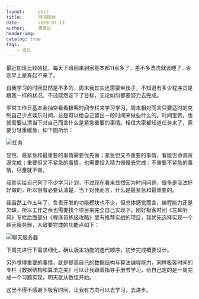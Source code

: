 ```yaml
---
layout:     post
title:      时间规划
date:       2019-07-13
author:     周思进
header-img:	
catalog: true
tags:
    - 成长
---
```


最近加班比较凶猛，每天下班回来到家基本都11点多了，差不多洗洗就该睡了.. 否则早上是真起不来了。



自我学习的时间显然是不多的，周末我其实还需要带孩子，不知道有多少程序员是跟我一样的状况。不过既然定下了目标，无论如何都要努力去完成。



平常工作日基本会抽空看看极客时间专栏来学习学习，周末相对而言只要适时的克制自己少点娱乐时间，总是可以给自己留出一段时间来做些什么的，时间宝贵，也就需要认清当下对自己而言什么是紧急重要的事情。相信大家都知道任务来了，需要分轻重缓急，如下图所示：


![任务](http://ww1.sinaimg.cn/large/006tNc79ly1g5uigqqnzfj30uq0lsdhi.jpg)




显然，最紧急和最重要的事情需要优先做；紧急但又不重要的事情，看能否协调资源完成；重要但又不紧急的事情，也需要投入精力慢慢去完成；不重要不紧急的事情，尽量就不做。



我其实给自己列了不少学习计划，不过现在看来显然因为时间问题，很多是没法好好做的，所以很有必要认清楚，当下对我而言，什么是最紧急和最重要的。



我虽然工作五年了，负责开发的功能模块也不少，但总体感觉而言，编程能力还是欠缺，所以工作之余也需要找个项目来完全自己实现下。刚好极客时间《左耳听风》专栏后面部分《程序员练级攻略》里有推荐实战的项目，我优先选择实现一个聊天服务器，大致要完成的功能点如下：

![聊天服务器](http://ww3.sinaimg.cn/large/006tNc79ly1g5uii4l6iyj30ru0c8417.jpg)






下周先进行下需求细化，确认版本功能的迭代顺序，初步完成概要设计。



另外觉得重要的事情，就是提高自己的数据结构与算法编程能力，同样极客时间的专栏《数据结构和算法之美》可以让我跟着指导手册去学习，给自己定的是一周完成一个习题实现，明天就从数组开始。



这里不得不感谢下极客时间，让我有方向可以去学习，去进步。
